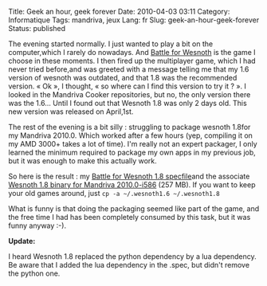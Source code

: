 Title: Geek an hour, geek forever
Date: 2010-04-03 03:11
Category: Informatique
Tags: mandriva, jeux
Lang: fr
Slug: geek-an-hour-geek-forever
Status: published

The evening started normally. I just wanted to play a bit on the computer,which
I rarely do nowadays. And [Battle for Wesnoth](http://wesnoth.org) is the game
I choose in these moments. I then fired up the multiplayer game, which I had
never tried before,and was greeted with a message telling me that my 1.6
version of wesnoth was outdated, and that 1.8 was the recommended version. « Ok
», I thought, « so where can I find this version to try it ? ». I looked in the
Mandriva Cooker repositories, but no, the only version there was the 1.6...
Until I found out that Wesnoth 1.8 was only 2 days old. This new version was
released on April,1st.

The rest of the evening is a bit silly : struggling to package wesnoth 1.8for
my Mandriva 2010.0. Which worked after a few hours (yep, compiling it on my AMD
3000+ takes a lot of time). I'm really not an expert packager, I only learned
the minimum required to package my own apps in my previous job, but it was
enough to make this actually work.

So here is the result : my [Battle for Wesnoth 1.8
specfile]({static}/media/mandriva/packaging/wesnoth.spec)and the associate
[Wesnoth 1.8 binary for Mandriva 2010.0-i586](http://dl.free.fr/visJfVLc1) (257
MB). If you want to keep your old games around, just `cp -a ~/.wesnoth1.6
~/.wesnoth1.8`

What is funny is that doing the packaging seemed like part of the game, and the
free time I had has been completely consumed by this task, but it was funny
anyway :-).

**Update:**

I heard Wesnoth 1.8 replaced the python dependency by a lua dependency. Be
aware that I added the lua dependency in the .spec, but didn't remove the
python one.
